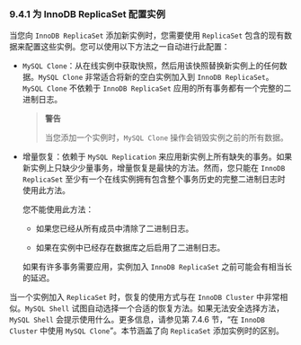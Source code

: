 ### 9.4.1 为 InnoDB ReplicaSet 配置实例

当您向 `InnoDB ReplicaSet` 添加新实例时，您需要使用 `ReplicaSet` 包含的现有数据来配置这些实例。您可以使用以下方法之一自动进行此配置：

- `MySQL Clone`：从在线实例中获取快照，然后用该快照替换新实例上的任何数据。`MySQL Clone` 非常适合将新的空白实例加入到 `InnoDB ReplicaSet`。`MySQL Clone` 不依赖于 `InnoDB ReplicaSet` 应用的所有事务都有一个完整的二进制日志。

  > **警告**
  >
  > 当您添加一个实例时，`MySQL Clone` 操作会销毁实例之前的所有数据。

- 增量恢复：依赖于 `MySQL Replication` 来应用新实例上所有缺失的事务。如果新实例上只缺少少量事务，增量恢复是最快的方法。然而，您只能在 `InnoDB ReplicaSet` 至少有一个在线实例拥有包含整个事务历史的完整二进制日志时使用此方法。

  您不能使用此方法：

  - 如果您已经从所有成员中清除了二进制日志。

  - 如果在实例中已经存在数据库之后启用了二进制日志。

  如果有许多事务需要应用，实例加入 `InnoDB ReplicaSet` 之前可能会有相当长的延迟。

当一个实例加入 `ReplicaSet` 时，恢复的使用方式与在 `InnoDB Cluster` 中非常相似。`MySQL Shell` 试图自动选择一个合适的恢复方法。如果无法安全选择方法，`MySQL Shell` 会提示使用什么。更多信息，请参见第 7.4.6 节，“在 `InnoDB Cluster` 中使用 `MySQL Clone`”。本节涵盖了向 `ReplicaSet` 添加实例时的区别。